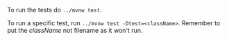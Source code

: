 To run the tests do `../mvnw test`.

To run a specific test, run `../mvnw test -Dtest=<className>`.
Remember to put the *className* not filename as it won't run.